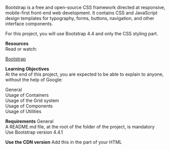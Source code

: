 Bootstrap is a free and open-source CSS framework directed at responsive, mobile-first front-end web development. It contains CSS and JavaScript design templates for typography, forms, buttons, navigation, and other interface components.

For this project, you will use Bootstrap 4.4 and only the CSS styling part.

<b>Resources</b><br>
Read or watch:<br>

[Bootstrap](https://getbootstrap.com/docs/4.4/getting-started/introduction/)


<b>Learning Objectives</b><br>
At the end of this project, you are expected to be able to explain to anyone, without the help of Google:

General<br>
Usage of Containers<br>
Usage of the Grid system<br>
Usage of Components<br>
Usage of Utilities<br>

<b>Requirements</b>
General<br>
A README.md file, at the root of the folder of the project, is mandatory<br>
Use Bootstrap version 4.4.1

<b>Use the CDN version</b>
Add this <link> in the <head> part of your HTML<br>

<link rel="stylesheet" href="https://stackpath.bootstrapcdn.com/bootstrap/4.4.1/css/bootstrap.min.css" integrity="sha384-Vkoo8x4CGsO3+Hhxv8T/Q5PaXtkKtu6ug5TOeNV6gBiFeWPGFN9MuhOf23Q9Ifjh" crossorigin="anonymous">

[def]: url"https://getbootstrap.com/docs/4.4/getting-started/introduction/"